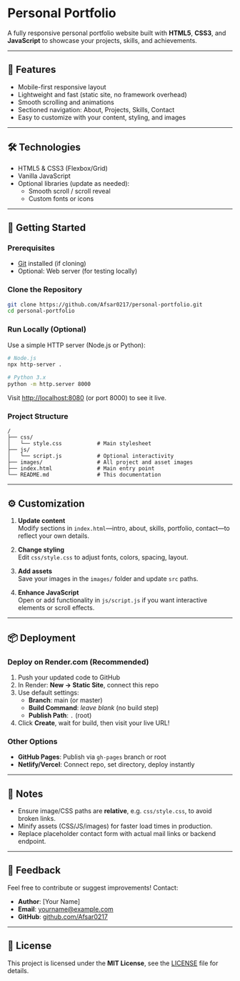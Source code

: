 # Personal Portfolio

A fully responsive personal portfolio website built with **HTML5**, **CSS3**, and **JavaScript** to showcase your projects, skills, and achievements.

---

## 🚀 Features

- Mobile-first responsive layout
- Lightweight and fast (static site, no framework overhead)
- Smooth scrolling and animations
- Sectioned navigation: About, Projects, Skills, Contact
- Easy to customize with your content, styling, and images

---

## 🛠️ Technologies

- HTML5 & CSS3 (Flexbox/Grid)
- Vanilla JavaScript
- Optional libraries (update as needed):
  - Smooth scroll / scroll reveal
  - Custom fonts or icons

---

## 🧩 Getting Started

### Prerequisites

- [Git](https://git-scm.com) installed (if cloning)
- Optional: Web server (for testing locally)

### Clone the Repository

```bash
git clone https://github.com/Afsar0217/personal-portfolio.git
cd personal-portfolio
```

### Run Locally (Optional)

Use a simple HTTP server (Node.js or Python):

```bash
# Node.js
npx http-server .

# Python 3.x
python -m http.server 8000
```

Visit [http://localhost:8080](http://localhost:8080) (or port 8000) to see it live.

### Project Structure

```
/
├── css/
│   └── style.css           # Main stylesheet
├── js/
│   └── script.js           # Optional interactivity
├── images/                 # All project and asset images
├── index.html              # Main entry point
└── README.md               # This documentation
```

---

## ⚙️ Customization

1. **Update content**  
   Modify sections in `index.html`—intro, about, skills, portfolio, contact—to reflect your own details.

2. **Change styling**  
   Edit `css/style.css` to adjust fonts, colors, spacing, layout.

3. **Add assets**  
   Save your images in the `images/` folder and update `src` paths.

4. **Enhance JavaScript**  
   Open or add functionality in `js/script.js` if you want interactive elements or scroll effects.

---

## 📦 Deployment

### Deploy on **Render.com** (Recommended)

1. Push your updated code to GitHub  
2. In Render: **New → Static Site**, connect this repo  
3. Use default settings:
   - **Branch**: main (or master)
   - **Build Command**: _leave blank_ (no build step)
   - **Publish Path**: `.` (root)
4. Click **Create**, wait for build, then visit your live URL!

### Other Options

- **GitHub Pages**: Publish via `gh-pages` branch or root
- **Netlify/Vercel**: Connect repo, set directory, deploy instantly

---

## 📝 Notes

- Ensure image/CSS paths are **relative**, e.g. `css/style.css`, to avoid broken links.
- Minify assets (CSS/JS/images) for faster load times in production.
- Replace placeholder contact form with actual mail links or backend endpoint.

---

## 💬 Feedback

Feel free to contribute or suggest improvements! Contact:

- **Author**: [Your Name]
- **Email**: yourname@example.com
- **GitHub**: [github.com/Afsar0217](https://github.com/Afsar0217)

---

## 📜 License

This project is licensed under the **MIT License**, see the [LICENSE](LICENSE) file for details.

